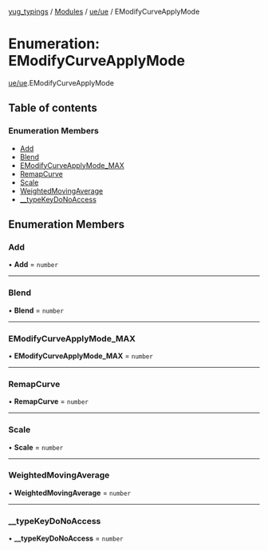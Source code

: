 [yug_typings](../README.md) / [Modules](../modules.md) / [ue/ue](../modules/ue_ue.md) / EModifyCurveApplyMode

# Enumeration: EModifyCurveApplyMode

[ue/ue](../modules/ue_ue.md).EModifyCurveApplyMode

## Table of contents

### Enumeration Members

- [Add](ue_ue.EModifyCurveApplyMode.md#add)
- [Blend](ue_ue.EModifyCurveApplyMode.md#blend)
- [EModifyCurveApplyMode\_MAX](ue_ue.EModifyCurveApplyMode.md#emodifycurveapplymode_max)
- [RemapCurve](ue_ue.EModifyCurveApplyMode.md#remapcurve)
- [Scale](ue_ue.EModifyCurveApplyMode.md#scale)
- [WeightedMovingAverage](ue_ue.EModifyCurveApplyMode.md#weightedmovingaverage)
- [\_\_typeKeyDoNoAccess](ue_ue.EModifyCurveApplyMode.md#__typekeydonoaccess)

## Enumeration Members

### Add

• **Add** = `number`

___

### Blend

• **Blend** = `number`

___

### EModifyCurveApplyMode\_MAX

• **EModifyCurveApplyMode\_MAX** = `number`

___

### RemapCurve

• **RemapCurve** = `number`

___

### Scale

• **Scale** = `number`

___

### WeightedMovingAverage

• **WeightedMovingAverage** = `number`

___

### \_\_typeKeyDoNoAccess

• **\_\_typeKeyDoNoAccess** = `number`
